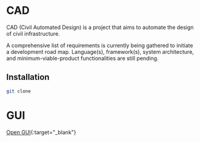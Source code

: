 # CAD
CAD (Civil Automated Design) is a project that aims to automate the design of civil infrastructure.

A comprehensive list of requirements is currently being gathered to initiate a development road map. Language(s), framework(s), system architecture, and minimum-viable-product functionalities are still pending.

## Installation
```bash 
git clone 
```

# GUI
[Open GUI](./frontend/index.html){:target="_blank"}

